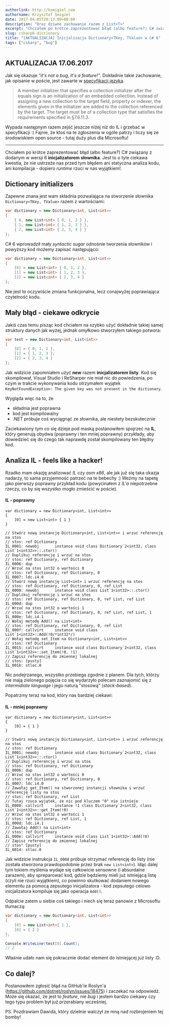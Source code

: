 ```yaml
---
authorlink: http://ksmigiel.com
authorname: Krzysztof Śmigiel
date: 2017-04-05T20:13:09+00:00
description: "Oraz dziwne zachowanie razem z List<T>"
excerpt: "Chciałem po krótce zaprezentować błąd (albo feature?) C# związany z dodanym w wersji 6 inicjalizatorem słownika. Jest to o tyle ciekawa kwestia, że nie ustrzeże nas przed tym błędem ani statyczna analiza kodu, ani kompilacja - dopiero runtime rzuci w nas wyjątkiem!."
slug: csharp6-dictionary
title: "[AKTUALIZACJA] Inicjalizacja Dictionary<TKey, TValue> w C# 6"
tags: ["csharp", "bug"]
---
```


## AKTUALIZACJA 17.06.2017
Jak się okazuje _"it's not a bug, it's a feature!"_. Dokładnie takie zachowanie, jak opisanie w poście, jest zawarte w [specyfikacji języka](https://github.com/dotnet/roslyn/issues/18475#issuecomment-309168670).

> A member initializer that specifies a collection initializer after the equals sign is an initialization of an embedded collection. Instead of assigning a new collection to the target field, property or indexer, the elements given in the initializer are added to the collection referenced by the target. The target must be of a collection type that satisfies the requirements specified in §7.6.11.3.

Wypada następnym razem zejść jeszcze niżej niż do IL i grzebać w specyfikacji :) Fajnie, że ktoś na te zgłoszenia w ogóle patrzy i liczy się ze środowiskiem open source - tutaj duży plus dla Microsoftu!

---

Chciałem po krótce zaprezentować błąd (albo feature?) C# związany z dodanym w wersji 6 **inicjalizatorem słownika**. Jest to o tyle ciekawa kwestia, że nie ustrzeże nas przed tym błędem ani statyczna analiza kodu, ani kompilacja - dopiero 
_runtime_ rzuci w nas wyjątkiem!. 

## Dictionary initializers
Zapewne znana jest wam składnia pozwalająca na stworzenie słownika `Dictionary<TKey, TValue>` razem z wartościami:

``` csharp
var dictionary = new Dictionary<int, List<int>>
{
	{ 0, new List<int> { 0, 1, 2 } },
	{ 1, new List<int> { 1, 2, 3 } },
	{ 2, new List<int> { 2, 3, 4 } }
};
```

C# 6 wprowadził mały _syntactic sugar_ odnośnie tworzenia słowników i powyższy kod możemy zapisać następująco:

``` csharp
var dictionary = new Dictionary<int, List<int>>
{
	[0] = new List<int> { 0, 1, 2 },
	[1] = new List<int> { 1, 2, 3 },
	[2] = new List<int> { 2, 3, 4 }
};
```

Nie jest to oczywiście zmiana funkcjonalna, lecz conajwyżej poprawiająca czytelność kodu.

## Mały błąd - ciekawe odkrycie
Jakiś czas temu pisząc kod chciałem na szybko użyć dokładnie takiej samej struktury danych jak wyżej, jednak omyłkowo stworzyłem takiego potwora:

``` csharp
var test = new Dictionary<int, List<int>>
{
	[0] = { 0, 1, 2 },
	[1] = { 1, 2, 3 },
	[2] = { 2, 3, 4 }
};
```

Jak widzicie zapomniałem użyć **new** razem **inicjalizatorem listy**. Kod się skompilował, Visual Studio i ReSharper nie miał nic do powiedzenia, po czym w trakcie wykonywania kodu otrzymałem wyjątek `KeyNotFoundException: The given key was not present in the dictionary`.

Wygląda więc na to, że

- składnia jest poprawna
- kod jest kompilowalny
- .NET próbuje coś wyciągnąć ze słownika, ale niestety bezskutecznie

Zaciekawiony tym co się dzieje pod maską postanowiłem spojrzeć na **IL**, który generują obydwa (poprawny i ten mniej poprawny) przykłady, aby dowiedzieć się do czego tak naprawdę został skompilowany ten błędny kod.

## Analiza IL - feels like a hacker!
Rzadko mam okazję analizować _IL_ czy _asm x86_, ale jak już się taka okazja nadarzy, to sama przyjemność patrzeć na te bebechy :)
Weźmy na tapetę jako pierwszy poprawny przykład kodu (powycinałem z _IL'a_ niepotrzebne rzeczy, co by się wszystko mogło zmieścić w poście).

#### IL - poprawny
```
var dictionary = new Dictionary<int, List<int>>
{
    [0] = new List<int> { 1 }
}

// Stwórz nową instancję Dictionary<int, List<int>> i wrzuć referencję na stos
// stos: ref Dictionary
IL_0001: newobj       instance void class Dictionary`2<int32, class List`1<int32>>::.ctor()
// Duplikuj referencję i wrzuć na stos
// stos: ref Dictionary, ref Dictionary
IL_0006: dup          
// Wrzuć na stos int32 o wartości 0
// stos: ref Dictionary, ref Dictionary, 0
IL_0007: ldc.i4.0     
// Stwórz nową instancję List<int> i wrzuć referencję na stos
// stos: ref Dictionary, ref Dictionary, 0, ref List
IL_0008: newobj       instance void class List`1<int32>::.ctor()
// Duplikuj referencję i wrzuć na stos
// stos: ref Dictionary, ref Dictionary, 0, ref List, ref List
IL_000d: dup          
// Wrzuć na stos int32 o wartości 1
// stos: ref Dictionary, ref Dictionary, 0, ref List, ref List, 1
IL_000e: ldc.i4.1     
// Wołaj metodę Add() na List<int>
// stos: ref Dictionary, ref Dictionary, 0, ref List
IL_000f: callvirt     instance void class List`1<int32>::Add(!0/*int32*/)
// Wołaj metodę set_Item na Dictionary<int, List<int>>
// stos: ref Dictionary
IL_0015: callvirt     instance void class Dictionary`2<int32, class List`1<int32>>::set_Item(!0, !1)
// Zapisz referencję do zmiennej lokalnej
// stos: [pusty]
IL_001b: stloc.0      
```

Nic podejrzanego, wszystko przebiega zgodnie z planem. Dla tych, którzy nie mają zielonego pojęcia co się wydarzyło polecam zaznajomić się z _intermidiate language_ i jego naturą "stosową" (_stack-based_).

Popatrzmy teraz na kod, który nas bardziej ciekawi:

#### IL - mniej poprawny
```
var dictionary = new Dictionary<int, List<int>>
{
    [0] = { 1 }
}

// Stwórz nową instancję Dictionary<int, List<int>> i wrzuć referencję na stos
// stos: ref Dictionary
IL_0001: newobj       instance void class Dictionary`2<int32, class List`1<int32>>::.ctor()
// Duplikuj referencję i wrzuć na stos
// stos: ref Dictionary, ref Dictionary
IL_0006: dup          
// Wrzuć na stos int32 o wartości 0
// stos: ref Dictionary, ref Dictionary, 0
IL_0007: ldc.i4.0     
// Zawołaj get_Item() na stworzonej instancji słownika i wrzuć referencję listy na stos
// stos: ref Dictionary, ref List
// Tutaj rzuca wyjątek, że nic pod kluczem "0" nie istnieje
IL_0008: callvirt     instance !1 class Dictionary`2<int32, class List`1<int32>>::get_Item(!0)
// Wrzuć na stos int32 o wartości 1
// stos: ref Dictionary, ref List, 1
IL_000d: ldc.i4.1     
// Zawołaj Add() na List<int>
// stos: ref Dictionary
IL_000e: callvirt     instance void class List`1<int32>::Add(!0)
// Zapisz referencję do zmiennej lokalnej
// stos" [pusty]
IL_0014: stloc.0      
```

Jak widzicie instrukcja `IL_0008` próbuje otrzymać referencję do listy (nie została stworzona prawdopodobnie przez brak `new List<int>`). Idąc dalej tym tokiem myślenia wydaje się całkowicie sensowne (i absurdalne zarazem), aby spreparować kod, gdzie będziemy mieli już istniejącą listę (czyli nie rzuci wyjątkiem), co powinno skutkować dodaniem nowego elementu za pomocą zepsutego inicjalizatora - kod zepsutego celowo inicjalizatora kompiluje się jako operacja `Add()`.

Odpalcie zatem u siebie coś takiego i niech się teraz panowie z Microsoftu tłumaczą:

``` csharp
var dictionary = new Dictionary<int, List<int>>
{
    [0] = new List<int>{ 1 },
    [0] = { 2 }
};

Console.WriteLine(test[0].Count);
// 2
```

Właśnie udało nam się pokracznie dodać element do istniejącej już listy :D.

## Co dalej?
Postanowiłem zgłosić błąd na GitHub'ie Roslyn'a (https://github.com/dotnet/roslyn/issues/18475) i zaczekać na odpowiedź. Może się okazać, że jest to _feature_, nie _bug_ i jestem bardzo ciekawy czy tego typu problem był już przerabiany wcześniej.

PS. Pozdrawiam Dawida, który dzielnie walczył ze mną nad rozbrojeniem tej bomby!

